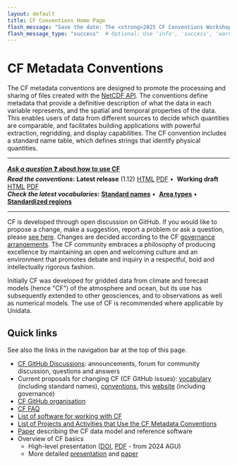 ```yaml
---
layout: default
title: CF Conventions Home Page
flash_message: "Save the date: The <strong>2025 CF Conventions Workshop</strong> will be hosted online during the week 22nd-26th September! View more details <a href='https://github.com/orgs/cf-convention/discussions/415' target='_blank'>here.</a>"
flash_message_type: "success"  # Optional: Use 'info', 'success', 'warning', or 'error'
---
```


# CF Metadata Conventions

The CF metadata conventions are designed to promote the processing and sharing of files created with the [NetCDF API][api].
The conventions define metadata that provide a definitive description of what the data in each variable represents, and the spatial and temporal properties of the data.
This enables users of data from different sources to decide which quantities are comparable, and facilitates building applications with powerful extraction, regridding, and display capabilities.
The CF convention includes a standard name table, which defines strings that identify physical quantities.

---

[**_Ask a question_ &#x2753; about how to use CF**][github_askq]<br>
**_Read the conventions_:** **Latest release** (1.12) [HTML][releasedhtml] [PDF][releasedpdf]&nbsp;&bull;&nbsp;
**Working draft** [HTML][workinghtml] [PDF][workingpdf]<br>
**_Check the latest vocabularies_:** [**Standard names**][currentnames]&nbsp;&bull;&nbsp;
[**Area types**][areatypes]&nbsp;&bull;&nbsp;
[**Standardized regions**][regions]

---

CF is developed through open discussion on GitHub.
If you would like to propose a change, make a suggestion, report a problem or ask a question, please [see here][discussion].
Changes are decided according to the CF [governance arrangements][governance].
The CF community embraces a philosophy of producing excellence by maintaining an open and welcoming culture and an environment that promotes debate and inquiry in a respectful, bold and intellectually rigorous fashion.

Initially CF was developed for gridded data from climate and forecast models (hence "CF") of the atmosphere and ocean, but its use has subsequently extended to other geosciences, and to observations as well as numerical models.
The use of CF is recommended where applicable by Unidata.

## Quick links

See also the links in the navigation bar at the top of this page.

* [CF GitHub Discussions][github_discussions]: announcements, forum for community discussion, questions and answers
* Current proposals for changing CF (CF GitHub issues): [vocabulary][github_vocabularies] (including standard names), [conventions][github_conventions], this [website][github_website] (including governance)
* [CF GitHub organisation][cf_github]
* [CF FAQ][faq]
* [List of software for working with CF](software.md)
* [List of Projects and Activities that Use the CF Metadata Conventions](projects-activities.md)
* [Paper][cfdmpaper] describing the CF data model and reference software
* Overview of CF basics
  * High-level presentation ([DOI](https://doi.org/10.5281/zenodo.15015065), [PDF](https://zenodo.org/records/15015065/files/2024-12_AGU_CF_OpenSciPrize_presentation.pdf?download=1&preview=1) - from 2024 AGU)
  * More detailed [presentation][viewgraphs] and [paper][article]

[api]: https://www.unidata.ucar.edu/software/netcdf/index.html
[coards]: https://ferret.pmel.noaa.gov/noaa_coop/coop_cdf_profile.html
[viewgraphs]: Data/cf-documents/overview/viewgraphs.pdf
[article]: Data/cf-documents/overview/article.pdf
[discussion]: discussion.md
[governance]: governance.md
[faq]: faq.md
[releasedhtml]: Data/cf-conventions/cf-conventions-1.12/cf-conventions.html
[releasedpdf]: Data/cf-conventions/cf-conventions-1.12/cf-conventions.pdf
[workinghtml]: /cf-conventions/cf-conventions.html
[workingpdf]: /cf-conventions/cf-conventions.pdf
[currentnames]: Data/cf-standard-names/current/build/cf-standard-name-table.html
[areatypes]: Data/area-type-table/current/build/area-type-table.html
[regions]: Data/standardized-region-list/standardized-region-list.current.html
[cfdmpaper]: https://doi.org/10.5194/gmd-10-4619-2017
[github_conventions]: https://github.com/cf-convention/cf-conventions/issues
[github_discuss]: https://github.com/cf-convention/discuss/issues
[github_vocabularies]: https://github.com/cf-convention/vocabularies/issues
[github_website]: https://github.com/cf-convention/cf-convention.github.io/issues
[cf_github]: https://github.com/cf-convention
[github_discussions]: https://github.com/orgs/cf-convention/discussions
[github_askq]: https://github.com/orgs/cf-convention/discussions/new?category=q-a-about-using-cf
